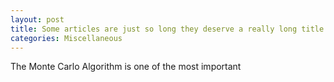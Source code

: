 ```yaml
---
layout: post
title: Some articles are just so long they deserve a really long title to see if things will break well
categories: Miscellaneous
---
```


The Monte Carlo Algorithm is one of the most important 
